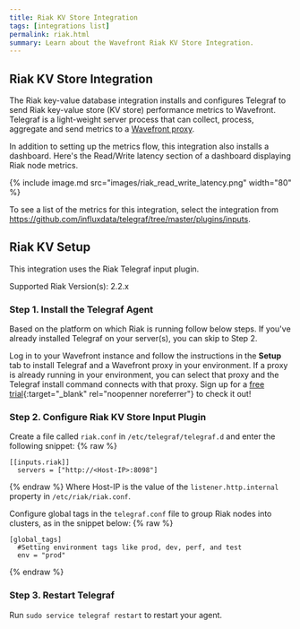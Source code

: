 ```yaml
---
title: Riak KV Store Integration
tags: [integrations list]
permalink: riak.html
summary: Learn about the Wavefront Riak KV Store Integration.
---
```

## Riak KV Store Integration

The Riak key-value database integration installs and configures Telegraf to send Riak key-value store (KV store) performance metrics to Wavefront. Telegraf is a light-weight server process that can collect, process, aggregate and send metrics to a [Wavefront proxy](https://docs.wavefront.com/proxies.html).

In addition to setting up the metrics flow, this integration also installs a dashboard. Here's the Read/Write latency section of a dashboard displaying Riak node metrics.

{% include image.md src="images/riak_read_write_latency.png" width="80" %}


To see a list of the metrics for this integration, select the integration from <https://github.com/influxdata/telegraf/tree/master/plugins/inputs>.
## Riak KV Setup



This integration uses the Riak Telegraf input plugin.

Supported Riak Version(s): 2.2.x  

### Step 1. Install the Telegraf Agent

Based on the platform on which Riak is running follow below steps. If you've already installed Telegraf on your server(s), you can skip to Step 2.

Log in to your Wavefront instance and follow the instructions in the **Setup** tab to install Telegraf and a Wavefront proxy in your environment. If a proxy is already running in your environment, you can select that proxy and the Telegraf install command connects with that proxy. Sign up for a [free trial](https://tanzu.vmware.com/observability-trial){:target="_blank" rel="noopenner noreferrer"} to check it out!

### Step 2. Configure Riak KV Store Input Plugin

Create a file called `riak.conf` in `/etc/telegraf/telegraf.d` and enter the following snippet:
{% raw %}
```
[[inputs.riak]]
  servers = ["http://<Host-IP>:8098"]

```
{% endraw %}
Where Host-IP is the value of the `listener.http.internal` property in `/etc/riak/riak.conf`.

Configure global tags in the `telegraf.conf` file to group Riak nodes into clusters, as in the snippet below:
{% raw %}
```
[global_tags]
  #Setting environment tags like prod, dev, perf, and test
  env = "prod"
```
{% endraw %}

### Step 3. Restart Telegraf

Run `sudo service telegraf restart` to restart your agent.





